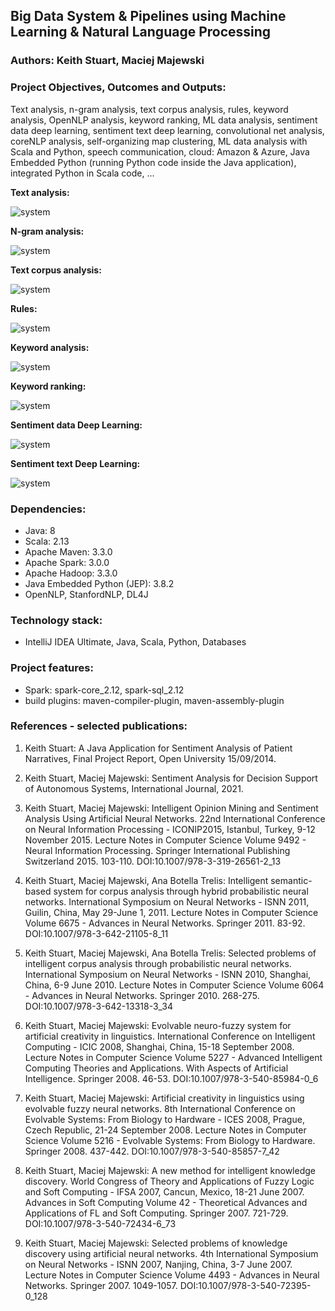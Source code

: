 ## Big Data System & Pipelines using Machine Learning & Natural Language Processing

### Authors: Keith Stuart, Maciej Majewski

### Project Objectives, Outcomes and Outputs: 
Text analysis, n-gram analysis, text corpus analysis, rules, keyword analysis, OpenNLP analysis, keyword ranking, ML data analysis, sentiment data deep learning, sentiment text deep learning, convolutional net analysis, coreNLP analysis, self-organizing map clustering, ML data analysis with Scala and Python, speech communication, cloud: Amazon & Azure, Java Embedded Python (running Python code inside the Java application), integrated Python in Scala code, ...

**Text analysis:**

![system](/images/system-1.jpg)

**N-gram analysis:**

![system](/images/system-2.jpg)

**Text corpus analysis:**

![system](/images/system-3.jpg)

**Rules:**

![system](/images/system-4.jpg)

**Keyword analysis:**

![system](/images/system-5.jpg)

**Keyword ranking:**

![system](/images/system-7.jpg)

**Sentiment data Deep Learning:**

![system](/images/system-9.jpg)

**Sentiment text Deep Learning:**

![system](/images/system-10.jpg)


### Dependencies:
* Java: 8
* Scala: 2.13
* Apache Maven: 3.3.0
* Apache Spark: 3.0.0 
* Apache Hadoop: 3.3.0
* Java Embedded Python (JEP): 3.8.2
* OpenNLP, StanfordNLP, DL4J


### Technology stack:
* IntelliJ IDEA Ultimate, Java, Scala, Python, Databases

### Project features: 
* Spark: spark-core_2.12, spark-sql_2.12
* build plugins: maven-compiler-plugin, maven-assembly-plugin

### References - selected publications:

1. Keith Stuart: A Java Application for Sentiment Analysis of Patient Narratives, Final Project Report, Open University 15/09/2014.

2. Keith Stuart, Maciej Majewski: Sentiment Analysis for Decision Support of Autonomous Systems, International Journal, 2021.

3. Keith Stuart, Maciej Majewski: Intelligent Opinion Mining and Sentiment Analysis Using Artificial Neural Networks. 22nd International Conference on Neural Information Processing - ICONIP2015, Istanbul, Turkey, 9-12 November 2015. Lecture Notes in Computer Science Volume 9492 - Neural Information Processing. Springer International Publishing Switzerland 2015. 103-110. DOI:10.1007/978-3-319-26561-2_13

4. Keith Stuart, Maciej Majewski, Ana Botella Trelis: Intelligent semantic-based system for corpus analysis through hybrid probabilistic neural networks. International Symposium on Neural Networks - ISNN 2011, Guilin, China, May 29-June 1, 2011. Lecture Notes in Computer Science Volume 6675 - Advances in Neural Networks. Springer 2011. 83-92. DOI:10.1007/978-3-642-21105-8_11

5. Keith Stuart, Maciej Majewski, Ana Botella Trelis: Selected problems of intelligent corpus analysis through probabilistic neural networks. International Symposium on Neural Networks - ISNN 2010, Shanghai, China, 6-9 June 2010. Lecture Notes in Computer Science Volume 6064 - Advances in Neural Networks. Springer 2010. 268-275. DOI:10.1007/978-3-642-13318-3_34

6. Keith Stuart, Maciej Majewski: Evolvable neuro-fuzzy system for artificial creativity in linguistics. International Conference on Intelligent Computing - ICIC 2008, Shanghai, China, 15-18 September 2008. Lecture Notes in Computer Science Volume 5227 - Advanced Intelligent Computing Theories and Applications. With Aspects of Artificial Intelligence. Springer 2008. 46-53. DOI:10.1007/978-3-540-85984-0_6

7. Keith Stuart, Maciej Majewski: Artificial creativity in linguistics using evolvable fuzzy neural networks. 8th International Conference on Evolvable Systems: From Biology to Hardware - ICES 2008, Prague, Czech Republic, 21-24 September 2008. Lecture Notes in Computer Science Volume 5216 - Evolvable Systems: From Biology to Hardware. Springer 2008. 437-442. DOI:10.1007/978-3-540-85857-7_42

8. Keith Stuart, Maciej Majewski: A new method for intelligent knowledge discovery. World Congress of Theory and Applications of Fuzzy Logic and Soft Computing - IFSA 2007, Cancun, Mexico, 18-21 June 2007. Advances in Soft Computing Volume 42 - Theoretical Advances and Applications of FL and Soft Computing. Springer 2007. 721-729. DOI:10.1007/978-3-540-72434-6_73

9. Keith Stuart, Maciej Majewski: Selected problems of knowledge discovery using artificial neural networks. 4th International Symposium on Neural Networks - ISNN 2007, Nanjing, China, 3-7 June 2007. Lecture Notes in Computer Science Volume 4493 - Advances in Neural Networks. Springer 2007. 1049-1057. DOI:10.1007/978-3-540-72395-0_128
